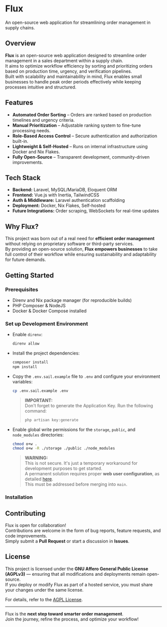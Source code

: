# Flux

An open-source web application for streamlining order management in supply chains.

## Overview

**Flux** is an open-source web application designed to streamline order management in a sales department within a supply chain.  
It aims to optimize workflow efficiency by sorting and prioritizing orders based on production time, urgency, and verification pipelines.  
Built with scalability and maintainability in mind, Flux enables small businesses to handle peak order periods effectively while keeping processes intuitive and structured.

## Features

- **Automated Order Sorting** – Orders are ranked based on production timelines and urgency criteria.
- **Manual Prioritization** – Adjustable ranking system to fine-tune processing needs.
- **Role-Based Access Control** – Secure authentication and authorization built-in.
- **Lightweight & Self-Hosted** – Runs on internal infrastructure using Docker and Nix Flakes.
- **Fully Open-Source** – Transparent development, community-driven improvements.

## Tech Stack

- **Backend:** Laravel, MySQL/MariaDB, Eloquent ORM
- **Frontend:** Vue.js with Inertia, TailwindCSS
- **Auth & Middleware:** Laravel authentication scaffolding
- **Deployment:** Docker, Nix Flakes, Self-hosted
- **Future Integrations:** Order scraping, WebSockets for real-time updates

## Why Flux?

This project was born out of a real need for **efficient order management** without relying on proprietary software or third-party services.  
By providing an open-source solution, **Flux empowers businesses** to take full control of their workflow while ensuring sustainability and adaptability for future demands.

## Getting Started

### Prerequisites

- Direnv and Nix package manager (for reproducible builds)
- PHP Composer & NodeJS
- Docker & Docker Compose installed

### Set up Development Environment

- Enable `direnv`:

    ```sh
    direnv allow
    ```

- Install the project dependencies:

    ```sh
    composer install
    npm install
    ```

- Copy the `.env.sail.example` file to `.env` and configure your environment variables:

    ```sh
    cp .env.sail.example .env
    ```

    > **IMPORTANT:**  
    > Don't forget to generate the Application Key. Run the following command:
    >
    > ```sh
    > php artisan key:generate
    > ```

- Enable global write permissions for the `storage`, `public`, and `node_modules` directories:

    ```sh
    chmod o+w .
    chmod o+w -R ./storage ./public ./node_modules
    ```

    > **WARNING:**  
    > This is not secure. It's just a temporary workaround for development purposes to get started.  
    > A permanent solution requires proper **web user configuration**, as detailed [here](http://fideloper.com/user-group-permissions-chmod-apache).  
    > This must be addressed before merging into `main`.

### Installation

## Contributing

Flux is open for collaboration!  
Contributions are welcome in the form of bug reports, feature requests, and code improvements.  
Simply submit a **Pull Request** or start a discussion in **Issues**.

## License

This project is licensed under the **GNU Affero General Public License (AGPLv3)** — ensuring that all modifications and deployments remain open-source.  
If you deploy or modify Flux as part of a hosted service, you must share your changes under the same license.

For details, refer to the [AGPL License](https://www.gnu.org/licenses/agpl-3.0.html).

---

Flux is the **next step toward smarter order management**.  
Join the journey, refine the process, and optimize your workflow!
